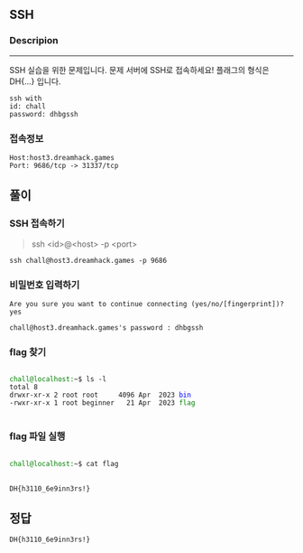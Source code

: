 ## SSH

### Descripion
--------------
SSH 실습을 위한 문제입니다. 문제 서버에 SSH로 접속하세요!
플래그의 형식은 DH{...} 입니다.

    ssh with
    id: chall
    password: dhbgssh

### 접속정보
    Host:host3.dreamhack.games
    Port: 9686/tcp -> 31337/tcp

## 풀이

### SSH 접속하기

>ssh \<id>@\<host> -p \<port>

    ssh chall@host3.dreamhack.games -p 9686

### 비밀번호 입력하기

    Are you sure you want to continue connecting (yes/no/[fingerprint])? yes
   
    chall@host3.dreamhack.games's password : dhbgssh

### flag 찾기
<pre>
<code>
<span style="color: green">chall@localhost:</span>~$ ls -l
total 8
drwxr-xr-x 2 root root     4096 Apr  2023 <span style="color: blue">bin</span> 
-rwxr-xr-x 1 root beginner   21 Apr  2023 <span style="color: green">flag</span>
</code>
</pre>

### flag 파일 실행
<pre>
<code>
<span style="color: green">chall@localhost:</span>~$ cat flag
</code>
</pre>
    DH{h3110_6e9inn3rs!}

## 정답

    DH{h3110_6e9inn3rs!}
